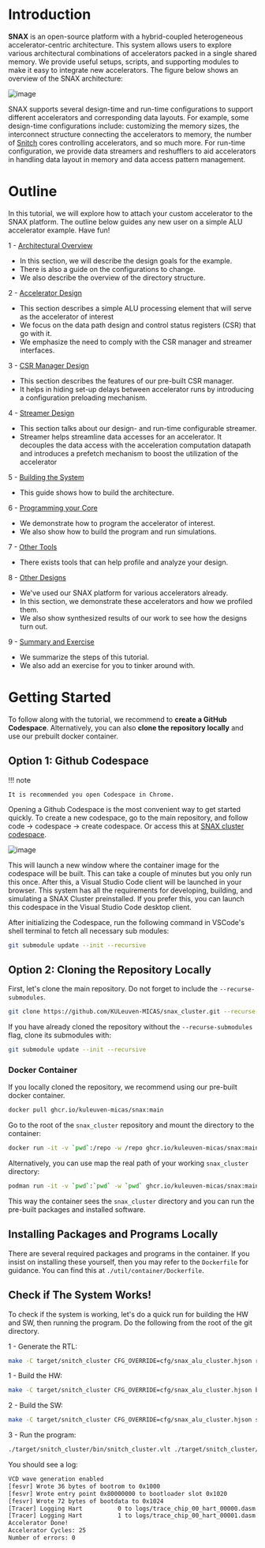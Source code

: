# Introduction

**SNAX** is an open-source platform with a hybrid-coupled heterogeneous accelerator-centric architecture. This system allows users to explore various architectural combinations of accelerators packed in a single shared memory. We provide useful setups, scripts, and supporting modules to make it easy to integrate new accelerators. The figure below shows an overview of the SNAX architecture:

![image](https://github.com/KULeuven-MICAS/snax_cluster/assets/26665295/9242dd65-be3a-4472-8ae5-e026992f6a95)

SNAX supports several design-time and run-time configurations to support different accelerators and corresponding data layouts. For example, some design-time configurations include: customizing the memory sizes, the interconnect structure connecting the accelerators to memory, the number of [Snitch](https://github.com/pulp-platform/snitch_cluster) cores controlling accelerators, and so much more. For run-time configuration, we provide data streamers and reshufflers to aid accelerators in handling data layout in memory and data access pattern management. 

# Outline

In this tutorial, we will explore how to attach your custom accelerator to the SNAX platform. The outline below guides any new user on a simple ALU accelerator example. Have fun!

1 - [Architectural Overview](./architectural_overview.md)

- In this section, we will describe the design goals for the example.
- There is also a guide on the configurations to change.
- We also describe the overview of the directory structure.

2 - [Accelerator Design](./accelerator_design.md)

- This section describes a simple ALU processing element that will serve as the accelerator of interest
- We focus on the data path design and control status registers (CSR) that go with it.
- We emphasize the need to comply with the CSR manager and streamer interfaces.

3 - [CSR Manager Design](./csrman_design.md)

- This section describes the features of our pre-built CSR manager.
- It helps in hiding set-up delays between accelerator runs by introducing a configuration preloading mechanism.

4 - [Streamer Design](./streamer_design.md)

- This section talks about our design- and run-time configurable streamer.
- Streamer helps streamline data accesses for an accelerator. It decouples the data access with the acceleration computation datapath and introduces a prefetch mechanism to boost the utilization of the accelerator

5 - [Building the System](./build_system.md)

- This guide shows how to build the architecture.

6 - [Programming your Core](./programming.md)

- We demonstrate how to program the accelerator of interest.
- We also show how to build the program and run simulations.

7 - [Other Tools](./other_tools.md)

- There exists tools that can help profile and analyze your design.

8 - [Other Designs](./more_designs.md)

- We've used our SNAX platform for various accelerators already.
- In this section, we demonstrate these accelerators and how we profiled them.
- We also show synthesized results of our work to see how the designs turn out.

9 - [Summary and Exercise](./summary_and_exercise.md)
- We summarize the steps of this tutorial.
- We also add an exercise for you to tinker around with.

# Getting Started

To follow along with the tutorial, we recommend to **create a GitHub Codespace**. Alternatively, you can also **clone the repository locally** and use our prebuilt docker container.

## Option 1: Github Codespace

!!! note

    It is recommended you open Codespace in Chrome.

Opening a Github Codespace is the most convenient way to get started quickly. To create a new codespace, go to the main repository, and follow code -> codespace -> create codespace. Or access this at [SNAX cluster codespace](https://codespaces.new/KULeuven-MICAS/snitch_cluster).

![image](https://github.com/KULeuven-MICAS/snax_cluster/assets/26665295/2831e951-84ec-4909-a3a1-e3eef816c56e)

This will launch a new window where the container image for the codespace will be built. This can take a couple of minutes but you only run this once. After this, a Visual Studio Code client will be launched in your browser. This system has all the requirements for developing, building, and simulating a SNAX Cluster preinstalled. If you prefer this, you can launch this codespace in the Visual Studio Code desktop client.

After initializing the Codespace, run the following command in VSCode's shell terminal to fetch all necessary sub modules:

```bash
git submodule update --init --recursive
```

## Option 2: Cloning the Repository Locally

First, let's clone the main repository. Do not forget to include the `--recurse-submodules`.

```bash
git clone https://github.com/KULeuven-MICAS/snax_cluster.git --recurse-submodules
```

If you have already cloned the repository without the `--recurse-submodules` flag, clone its submodules with:

```bash
git submodule update --init --recursive
```

### Docker Container

If you locally cloned the repository, we recommend using our pre-built docker container.

```bash
docker pull ghcr.io/kuleuven-micas/snax:main
```

Go to the root of the `snax_cluster` repository and mount the directory to the container:

```bash
docker run -it -v `pwd`:/repo -w /repo ghcr.io/kuleuven-micas/snax:main
```

Alternatively, you can use map the real path of your working `snax_cluster` directory:

```bash
podman run -it -v `pwd`:`pwd` -w `pwd` ghcr.io/kuleuven-micas/snax:main
```

This way the container sees the `snax_cluster` directory and you can run the pre-built packages and installed software.

## Installing Packages and Programs Locally

There are several required packages and programs in the container. If you insist on installing these yourself, then you may refer to the `Dockerfile` for guidance. You can find this at `./util/container/Dockerfile`.

## Check if The System Works!

To check if the system is working, let's do a quick run for building the HW and SW, then running the program. Do the following from the root of the git directory.


1 - Generate the RTL:

```bash
make -C target/snitch_cluster CFG_OVERRIDE=cfg/snax_alu_cluster.hjson rtl-gen
```

1 - Build the HW:

```bash
make -C target/snitch_cluster CFG_OVERRIDE=cfg/snax_alu_cluster.hjson bin/snitch_cluster.vlt -j
```

2 - Build the SW:

```bash
make -C target/snitch_cluster CFG_OVERRIDE=cfg/snax_alu_cluster.hjson sw -j
```

3 - Run the program:

```bash
./target/snitch_cluster/bin/snitch_cluster.vlt ./target/snitch_cluster/sw/apps/snax-alu/build/snax-alu.elf
```

You should see a log:

```bash
VCD wave generation enabled
[fesvr] Wrote 36 bytes of bootrom to 0x1000
[fesvr] Wrote entry point 0x80000000 to bootloader slot 0x1020
[fesvr] Wrote 72 bytes of bootdata to 0x1024
[Tracer] Logging Hart          0 to logs/trace_chip_00_hart_00000.dasm
[Tracer] Logging Hart          1 to logs/trace_chip_00_hart_00001.dasm
Accelerator Done! 
Accelerator Cycles: 25 
Number of errors: 0 
```
